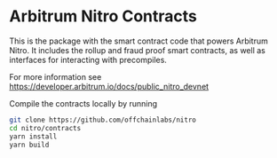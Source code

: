 # Arbitrum Nitro Contracts

This is the package with the smart contract code that powers Arbitrum Nitro.
It includes the rollup and fraud proof smart contracts, as well as interfaces for interacting with precompiles.

For more information see https://developer.arbitrum.io/docs/public_nitro_devnet

Compile the contracts locally by running

```bash
git clone https://github.com/offchainlabs/nitro
cd nitro/contracts
yarn install
yarn build
```
